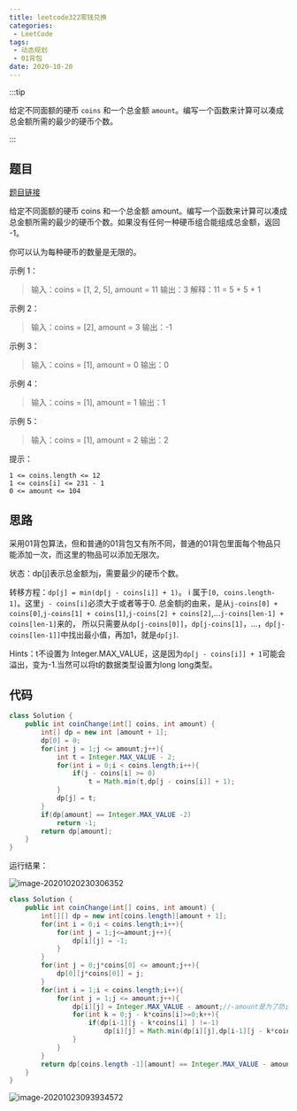 ```yaml
---
title: leetcode322零钱兑换
categories:
 - LeetCode
tags:
 - 动态规划
 - 01背包
date: 2020-10-20
---
```


:::tip

给定不同面额的硬币 `coins` 和一个总金额 `amount`。编写一个函数来计算可以凑成总金额所需的最少的硬币个数。

:::

<!-- more -->

## 题目

[题目链接](https://leetcode-cn.com/problems/coin-change/)

给定不同面额的硬币 coins 和一个总金额 amount。编写一个函数来计算可以凑成总金额所需的最少的硬币个数。如果没有任何一种硬币组合能组成总金额，返回 -1。

你可以认为每种硬币的数量是无限的。

 

示例 1：

> 输入：coins = [1, 2, 5], amount = 11
> 输出：3 
> 解释：11 = 5 + 5 + 1

示例 2：

> 输入：coins = [2], amount = 3
> 输出：-1

示例 3：

> 输入：coins = [1], amount = 0
> 输出：0

示例 4：

> 输入：coins = [1], amount = 1
> 输出：1

示例 5：

> 输入：coins = [1], amount = 2
> 输出：2

 

提示：

    1 <= coins.length <= 12
    1 <= coins[i] <= 231 - 1
    0 <= amount <= 104

## 思路

采用01背包算法，但和普通的01背包又有所不同，普通的01背包里面每个物品只能添加一次，而这里的物品可以添加无限次。

状态：dp[j]表示总金额为j，需要最少的硬币个数。

转移方程：`dp[j] = min(dp[j - coins[i]] + 1)`。  i 属于`[0, coins.length-1]`。这里`j - coins[i]`必须大于或者等于0.
总金额j的由来，是从`j-coins[0] + coins[0]`,`j-coins[1] + coins[1]`,`j-coins[2] + coins[2]`,...`j-coins[len-1] + coins[len-1]`来的，
所以只需要从`dp[j-coins[0]]`，`dp[j-coins[1]`，...，`dp[j-coins[len-1]]`中找出最小值，再加1，就是`dp[j]`.

Hints：t不设置为 Integer.MAX_VALUE，这是因为`dp[j - coins[i]] + 1`可能会溢出，变为-1.当然可以将t的数据类型设置为long long类型。

## 代码

```java
class Solution {
    public int coinChange(int[] coins, int amount) {
        int[] dp = new int [amount + 1];
        dp[0] = 0;
        for(int j = 1;j <= amount;j++){
            int t = Integer.MAX_VALUE - 2;
            for(int i = 0;i < coins.length;i++){
                if(j - coins[i] >= 0)
                    t = Math.min(t,dp[j - coins[i]] + 1);
            }
            dp[j] = t;
        }
        if(dp[amount] == Integer.MAX_VALUE -2)
            return -1;
        return dp[amount];
    }
}
```

运行结果：

![image-20201020230306352](https://gitee.com/KingJzt/myblog-image-bed/raw/master/image-20201020230306352.png)



```java
class Solution {
    public int coinChange(int[] coins, int amount) {
        int[][] dp = new int[coins.length][amount + 1];
        for(int i = 0;i < coins.length;i++){
            for(int j = 1;j<=amount;j++){
                dp[i][j] = -1;
            }
        }
        for(int j = 0;j*coins[0] <= amount;j++){
            dp[0][j*coins[0]] = j;
        }
        for(int i = 1;i < coins.length;i++){
            for(int j = 1;j <= amount;j++){
                dp[i][j] = Integer.MAX_VALUE - amount;//-amount是为了防止溢出
                for(int k = 0;j - k*coins[i]>=0;k++){
                    if(dp[i-1][j - k*coins[i] ] !=-1)
                        dp[i][j] = Math.min(dp[i][j],dp[i-1][j - k*coins[i] ] + k);
                }
            }
        }
        return dp[coins.length -1][amount] == Integer.MAX_VALUE - amount?-1:dp[coins.length -1][amount];
    }
}
```







![image-20201023093934572](https://gitee.com/KingJzt/myblog-image-bed/raw/master/image-20201023093934572.png)